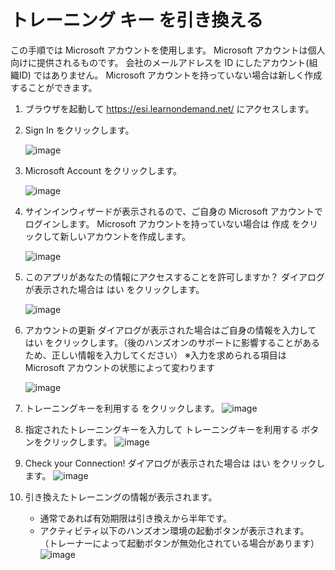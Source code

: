 
# トレーニング キー を引き換える
この手順では Microsoft アカウントを使用します。 Microsoft アカウントは個人向けに提供されるものです。
会社のメールアドレスを ID にしたアカウント(組織ID) ではありません。
Microsoft アカウントを持っていない場合は新しく作成することができます。

1. ブラウザを起動して https://esi.learnondemand.net/ にアクセスします。
1. Sign In をクリックします。

   ![image](https://github.com/dakozu/CloudSlice/assets/32472054/d5f25bae-e144-42f0-a539-16b30c4c4ce1)

1. Microsoft Account をクリックします。

   ![image](https://github.com/dakozu/CloudSlice/assets/32472054/08829828-e0d9-45d6-ab10-bea17d2b401e)

1. サインインウィザードが表示されるので、ご自身の Microsoft アカウントでログインします。 Microsoft アカウントを持っていない場合は 作成 をクリックして新しいアカウントを作成します。

   ![image](https://github.com/dakozu/CloudSlice/assets/32472054/7f35e19d-a40c-4791-9f11-fef9d0618be0)

1. このアプリがあなたの情報にアクセスすることを許可しますか？ ダイアログが表示された場合は はい をクリックします。

   ![image](https://github.com/dakozu/CloudSlice/assets/32472054/d5518bf6-2e66-444f-9a39-af2d5197abde)

1. アカウントの更新 ダイアログが表示された場合はご自身の情報を入力して はい をクリックします。（後のハンズオンのサポートに影響することがあるため、正しい情報を入力してください）
   ※入力を求められる項目は Microsoft アカウントの状態によって変わります

   ![image](https://github.com/dakozu/CloudSlice/assets/32472054/7effe828-c410-4d3b-947c-57c7706a8e84)

1. トレーニングキーを利用する をクリックします。
   ![image](https://github.com/dakozu/CloudSlice/assets/32472054/7b22c6c0-0fb6-46db-adba-70873b86982d)

1. 指定されたトレーニングキーを入力して トレーニングキーを利用する ボタンをクリックします。
   ![image](https://github.com/dakozu/CloudSlice/assets/32472054/58691b4e-a442-4635-9e07-911bb56c04db)

1. Check your Connection! ダイアログが表示された場合は はい をクリックします。
   ![image](https://github.com/dakozu/CloudSlice/assets/32472054/5a2e30ec-a385-4dc0-a778-65e6ff32af5a)

1. 引き換えたトレーニングの情報が表示されます。
    - 通常であれば有効期限は引き換えから半年です。
    - アクティビティ以下のハンズオン環境の起動ボタンが表示されます。
      （トレーナーによって起動ボタンが無効化されている場合があります）
      ![image](https://github.com/dakozu/CloudSlice/assets/32472054/c50a2d65-1f97-43d1-b438-0484dc4f4d99)
